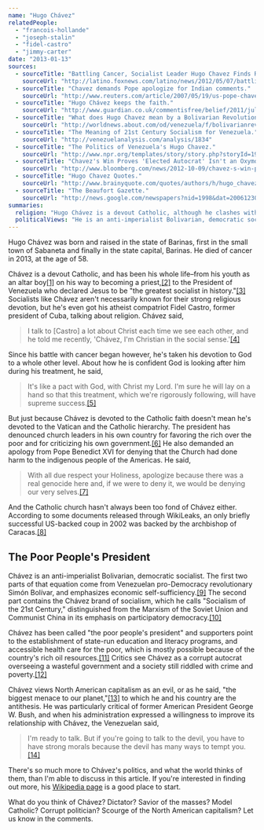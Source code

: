 ```yaml
---
name: "Hugo Chávez"
relatedPeople:
  - "francois-hollande"
  - "joseph-stalin"
  - "fidel-castro"
  - "jimmy-carter"
date: "2013-01-13"
sources:
  - sourceTitle: "Battling Cancer, Socialist Leader Hugo Chavez Finds Religion."
    sourceUrl: "http://latino.foxnews.com/latino/news/2012/05/07/battling-cancer-socialist-leader-hugo-chavez-finds-religion/"
  - sourceTitle: "Chavez demands Pope apologize for Indian comments."
    sourceUrl: "http://www.reuters.com/article/2007/05/19/us-pope-chavez-idUSN1819661120070519"
  - sourceTitle: "Hugo Chávez keeps the faith."
    sourceUrl: "http://www.guardian.co.uk/commentisfree/belief/2011/jul/06/chavez-faith-venezuelan-president"
  - sourceTitle: "What does Hugo Chavez mean by a Bolivarian Revolution?"
    sourceUrl: "http://worldnews.about.com/od/venezuela/f/bolivarianrevolution.htm"
  - sourceTitle: "The Meaning of 21st Century Socialism for Venezuela."
    sourceUrl: "http://venezuelanalysis.com/analysis/1834"
  - sourceTitle: "The Politics of Venezuela's Hugo Chavez."
    sourceUrl: "http://www.npr.org/templates/story/story.php?storyId=19147881"
  - sourceTitle: "Chavez's Win Proves 'Elected Autocrat' Isn't an Oxymoron."
    sourceUrl: "http://www.bloomberg.com/news/2012-10-09/chavez-s-win-proves-elected-autocrat-isn-t-an-oxymoron.html"
  - sourceTitle: "Hugo Chavez Quotes."
    sourceUrl: "http://www.brainyquote.com/quotes/authors/h/hugo_chavez.html"
  - sourceTitle: "The Beaufort Gazette."
    sourceUrl: "http://news.google.com/newspapers?nid=1998&dat=20061230&id=tgoyAAAAIBAJ&sjid=sqoFAAAAIBAJ&pg=6113,7988480"
summaries:
  religion: "Hugo Chávez is a devout Catholic, although he clashes with the Catholic hierarchy from time to time."
  politicalViews: "He is an anti-imperialist Bolivarian, democratic socialist who presents himself as the antithesis of North American capitalism."
---
```


Hugo Chávez was born and raised in the state of Barinas, first in the small town of Sabaneta and finally in the state capital, Barinas. He died of cancer in 2013, at the age of 58.

Chávez is a devout Catholic, and has been his whole life–from his youth as an altar boy<a class="source-citation" href="#http%3A%2F%2Flatino.foxnews.com%2Flatino%2Fnews%2F2012%2F05%2F07%2Fbattling-cancer-socialist-leader-hugo-chavez-finds-religion%2F" title="Battling Cancer, Socialist Leader Hugo Chavez Finds Religion.">[1]</a> on his way to becoming a priest,<a class="source-citation" href="#http%3A%2F%2Fwww.reuters.com%2Farticle%2F2007%2F05%2F19%2Fus-pope-chavez-idUSN1819661120070519" title="Chavez demands Pope apologize for Indian comments.">[2]</a> to the President of Venezuela who declared Jesus to be "the greatest socialist in history."<a class="source-citation" href="#http%3A%2F%2Flatino.foxnews.com%2Flatino%2Fnews%2F2012%2F05%2F07%2Fbattling-cancer-socialist-leader-hugo-chavez-finds-religion%2F" title="Battling Cancer, Socialist Leader Hugo Chavez Finds Religion.">[3]</a> Socialists like Chávez aren't necessarily known for their strong religious devotion, but he's even got his atheist compatriot Fidel Castro, former president of Cuba, talking about religion. Chávez said,

>I talk to [Castro] a lot about Christ each time we see each other, and he told me recently, 'Chávez, I'm Christian in the social sense.'<a class="source-citation" href="#http%3A%2F%2Fwww.guardian.co.uk%2Fcommentisfree%2Fbelief%2F2011%2Fjul%2F06%2Fchavez-faith-venezuelan-president" title="Hugo Chávez keeps the faith.">[4]</a>

Since his battle with cancer began however, he's taken his devotion to God to a whole other level. About how he is confident God is looking after him during his treatment, he said,

>It's like a pact with God, with Christ my Lord. I'm sure he will lay on a hand so that this treatment, which we're rigorously following, will have supreme success.<a class="source-citation" href="#http%3A%2F%2Flatino.foxnews.com%2Flatino%2Fnews%2F2012%2F05%2F07%2Fbattling-cancer-socialist-leader-hugo-chavez-finds-religion%2F" title="Battling Cancer, Socialist Leader Hugo Chavez Finds Religion.">[5]</a>

But just because Chávez is devoted to the Catholic faith doesn't mean he's devoted to the Vatican and the Catholic hierarchy. The president has denounced church leaders in his own country for favoring the rich over the poor and for criticizing his own government.<a class="source-citation" href="#http%3A%2F%2Flatino.foxnews.com%2Flatino%2Fnews%2F2012%2F05%2F07%2Fbattling-cancer-socialist-leader-hugo-chavez-finds-religion%2F" title="Battling Cancer, Socialist Leader Hugo Chavez Finds Religion.">[6]</a> He also demanded an apology from Pope Benedict XVI for denying that the Church had done harm to the indigenous people of the Americas. He said,

>With all due respect your Holiness, apologize because there was a real genocide here and, if we were to deny it, we would be denying our very selves.<a class="source-citation" href="#http%3A%2F%2Fwww.reuters.com%2Farticle%2F2007%2F05%2F19%2Fus-pope-chavez-idUSN1819661120070519" title="Chavez demands Pope apologize for Indian comments.">[7]</a>

And the Catholic church hasn't always been too fond of Chávez either. According to some documents released through WikiLeaks, an only briefly successful US-backed coup in 2002 was backed by the archbishop of Caracas.<a class="source-citation" href="#http%3A%2F%2Fwww.guardian.co.uk%2Fcommentisfree%2Fbelief%2F2011%2Fjul%2F06%2Fchavez-faith-venezuelan-president" title="Hugo Chávez keeps the faith.">[8]</a>

## The Poor People's President

Chávez is an anti-imperialist Bolivarian, democratic socialist. The first two parts of that equation come from Venezuelan pro-Democracy revolutionary Simón Bolívar, and emphasizes economic self-sufficiency.<a class="source-citation" href="#http%3A%2F%2Fworldnews.about.com%2Fod%2Fvenezuela%2Ff%2Fbolivarianrevolution.htm" title="What does Hugo Chavez mean by a Bolivarian Revolution?">[9]</a> The second part contains the Chávez brand of socialism, which he calls "Socialism of the 21st Century," distinguished from the Marxism of the Soviet Union and Communist China in its emphasis on participatory democracy.<a class="source-citation" href="#http%3A%2F%2Fvenezuelanalysis.com%2Fanalysis%2F1834" title="The Meaning of 21st Century Socialism for Venezuela.">[10]</a>

Chávez has been called "the poor people's president" and supporters point to the establishment of state-run education and literacy programs, and accessible health care for the poor, which is mostly possible because of the country's rich oil resources.<a class="source-citation" href="#http%3A%2F%2Fwww.npr.org%2Ftemplates%2Fstory%2Fstory.php%3FstoryId%3D19147881" title="The Politics of Venezuela&apos;s Hugo Chavez.">[11]</a> Critics see Chávez as a corrupt autocrat overseeing a wasteful government and a society still riddled with crime and poverty.<a class="source-citation" href="#http%3A%2F%2Fwww.bloomberg.com%2Fnews%2F2012-10-09%2Fchavez-s-win-proves-elected-autocrat-isn-t-an-oxymoron.html" title="Chavez&apos;s Win Proves &apos;Elected Autocrat&apos; Isn&apos;t an Oxymoron.">[12]</a>

Chávez views North American capitalism as an evil, or as he said, "the biggest menace to our planet,"<a class="source-citation" href="#http%3A%2F%2Fwww.brainyquote.com%2Fquotes%2Fauthors%2Fh%2Fhugo_chavez.html" title="Hugo Chavez Quotes.">[13]</a> to which he and his country are the antithesis. He was particularly critical of former American President George W. Bush, and when his administration expressed a willingness to improve its relationship with Chávez, the Venezuelan said,

>I'm ready to talk. But if you're going to talk to the devil, you have to have strong morals because the devil has many ways to tempt you.<a class="source-citation" href="#http%3A%2F%2Fnews.google.com%2Fnewspapers%3Fnid%3D1998%26dat%3D20061230%26id%3DtgoyAAAAIBAJ%26sjid%3DsqoFAAAAIBAJ%26pg%3D6113%2C7988480" title="The Beaufort Gazette.">[14]</a>

There's so much more to Chávez's politics, and what the world thinks of them, than I'm able to discuss in this article. If you're interested in finding out more, his [Wikipedia page](http://en.wikipedia.org/wiki/Hugo_Ch%C3%A1vez) is a good place to start.

What do you think of Chávez? Dictator? Savior of the masses? Model Catholic? Corrupt politician? Scourge of the North American capitalism? Let us know in the comments.